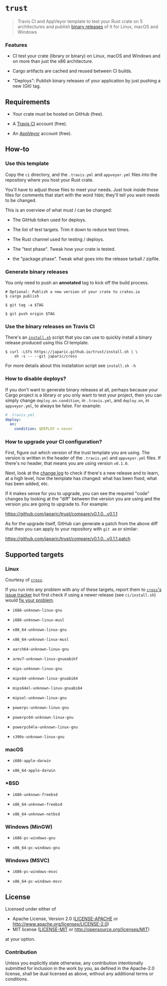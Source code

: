 # `trust`

> Travis CI and AppVeyor template to test your Rust crate on 5 architectures
> and publish [binary releases] of it for Linux, macOS and Windows

[binary releases]: https://github.com/japaric/trust/releases

### Features

- CI test your crate (library or binary) on Linux, macOS and Windows and on more
  than just the x86 architecture.

- Cargo artifacts are cached and reused between CI builds.

- "Deploys": Publish binary releases of your application by just pushing a new
  (Git) tag.

## Requirements

- Your crate must be hosted on GitHub (free).

- A [Travis CI](https://travis-ci.org/) account (free).

- An [AppVeyor](https://www.appveyor.com/) account (free).

## How-to

### Use this template

Copy the `ci` directory, and the `.travis.yml` and `appveyor.yml` files into the
repository where you host your Rust crate.

You'll have to adjust those files to meet your needs. Just look inside those
files for comments that start with the word `TODO`; they'll tell you want needs
to be changed.

This is an overview of what must / can be changed:

- The GitHub token used for deploys.

- The list of test targets. Trim it down to reduce test times.

- The Rust channel used for testing / deploys.

- The "test phase". Tweak how your crate is tested.

- the "package phase". Tweak what goes into the release tarball / zipfile.

### Generate binary releases

You only need to push an **annotated** tag to kick off the build process.

```
# Optional: Publish a new version of your crate to crates.io
$ cargo publish

$ git tag -a $TAG

$ git push origin $TAG
```

### Use the binary releases on Travis CI

There's
an [`install.sh`](https://github.com/japaric/trust/blob/gh-pages/install.sh)
script that you can use to quickly install a binary release produced using this
CI template.

```
$ curl -LSfs https://japaric.github.io/trust/install.sh | \
    sh -s -- --git japaric/cross
```

For more details about this installation script see `install.sh -h`

### How to disable deploys?

If you don't want to generate binary releases at all, perhaps because your Cargo
project is a library or you only want to test your project, then you can simply
change `deploy.on.condition`, in `.travis.yml`, and `deploy.on`, in
`appveyor.yml`, to always be false. For example:

``` yml
# .travis.yml
deploy:
  on:
    condition: $DEPLOY = never
```

### How to upgrade your CI configuration?

First, figure out which version of the trust template you are using. The version
is written in the header of the `.travis.yml` and `appveyor.yml` files. If
there's no header, that means you are using version `v0.1.0`.

Next, look at the [change log](CHANGELOG.md) to check if there's a new release
and to learn, at a high level, how the template has changed: what has been
fixed, what has been added, etc.

If it makes sense for you to upgrade, you can see the required "code" changes by
looking at the "diff" between the version you are using and the version you are
going to upgrade to. For example:

https://github.com/japaric/trust/compare/v0.1.0...v0.1.1

As for the upgrade itself, GitHub can generate a patch from the above diff that
then you can apply to your repository with `git am` or similar:

https://github.com/japaric/trust/compare/v0.1.0...v0.1.1.patch

## Supported targets

### Linux

Courtesy of [`cross`](https://github.com/japaric/cross).

If you run into any problem with any of these targets, report them
to [`cross`'s issue tracker](https://github.com/japaric/cross/issues) but first
check if using a newer release (see `ci/install.sh`)
would
[fix your problem](https://github.com/japaric/cross/blob/master/CHANGELOG.md).

- `i686-unknown-linux-gnu`

- `i686-unknown-linux-musl`

- `x86_64-unknown-linux-gnu`

- `x86_64-unknown-linux-musl`

- `aarch64-unknown-linux-gnu`

- `armv7-unknown-linux-gnueabihf`

- `mips-unknown-linux-gnu`

- `mips64-unknown-linux-gnuabi64`

- `mips64el-unknown-linux-gnuabi64`

- `mipsel-unknown-linux-gnu`

- `powerpc-unknown-linux-gnu`

- `powerpc64-unknown-linux-gnu`

- `powerpc64le-unknown-linux-gnu`

- `s390x-unknown-linux-gnu`

### macOS

- `i686-apple-darwin`

- `x86_64-apple-darwin`

### *BSD

- `i686-unknown-freebsd`

- `x86_64-unknown-freebsd`

- `x86_64-unknown-netbsd`

### Windows (MinGW)

- `i686-pc-windows-gnu`

- `x86_64-pc-windows-gnu`

### Windows (MSVC)

- `i686-pc-windows-msvc`

- `x86_64-pc-windows-msvc`

## License

Licensed under either of

- Apache License, Version 2.0 ([LICENSE-APACHE](LICENSE-APACHE) or
  http://www.apache.org/licenses/LICENSE-2.0)
- MIT license ([LICENSE-MIT](LICENSE-MIT) or http://opensource.org/licenses/MIT)

at your option.

### Contribution

Unless you explicitly state otherwise, any contribution intentionally submitted
for inclusion in the work by you, as defined in the Apache-2.0 license, shall be
dual licensed as above, without any additional terms or conditions.
